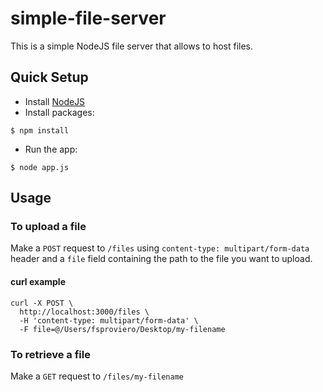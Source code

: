 # simple-file-server
This is a simple NodeJS file server that allows to host files.

## Quick Setup

* Install <a href="https://nodejs.org/en/download/">NodeJS</a>
* Install packages:
```
$ npm install
```
* Run the app:
```
$ node app.js
```

## Usage

### To upload a file
Make a `POST` request to `/files` using `content-type: multipart/form-data` header and a `file` field containing the path to the file you want to upload.

#### curl example
```
curl -X POST \
  http://localhost:3000/files \
  -H 'content-type: multipart/form-data' \
  -F file=@/Users/fsproviero/Desktop/my-filename
```

### To retrieve a file
Make a `GET` request to `/files/my-filename`
